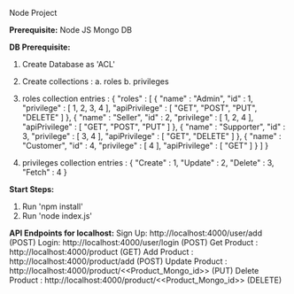 Node Project

**Prerequisite:**
Node JS
Mongo DB

**DB Prerequisite:**
1. Create Database as 'ACL'
2. Create collections : 
  a. roles
  b. privileges
3. roles collection entries : 
      {
    "roles" : [ 
        {
            "name" : "Admin",
            "id" : 1,
            "privilege" : [ 
                1, 
                2, 
                3, 
                4
            ],
            "apiPrivilege" : [ 
                "GET", 
                "POST", 
                "PUT", 
                "DELETE"
            ]
        }, 
        {
            "name" : "Seller",
            "id" : 2,
            "privilege" : [ 
                1, 
                2, 
                4
            ],
            "apiPrivilege" : [ 
                "GET", 
                "POST", 
                "PUT"
            ]
        }, 
        {
            "name" : "Supporter",
            "id" : 3,
            "privilege" : [ 
                3, 
                4
            ],
            "apiPrivilege" : [ 
                "GET", 
                "DELETE"
            ]
        }, 
        {
            "name" : "Customer",
            "id" : 4,
            "privilege" : [ 
                4
            ],
            "apiPrivilege" : [ 
                "GET"
            ]
        }
    ]
}

4. privileges collection entries : 
      {
    "Create" : 1,
    "Update" : 2,
    "Delete" : 3,
    "Fetch" : 4
}


**Start Steps:**

1. Run 'npm install'
2. Run 'node index.js'

**API Endpoints for localhost:**
Sign Up: http://localhost:4000/user/add (POST)
Login: http://localhost:4000/user/login (POST)
Get Product : http://localhost:4000/product (GET)
Add Product : http://localhost:4000/product/add (POST)
Update Product : http://localhost:4000/product/<<Product_Mongo_id>> (PUT)
Delete Product : http://localhost:4000/product/<<Product_Mongo_id>> (DELETE)
